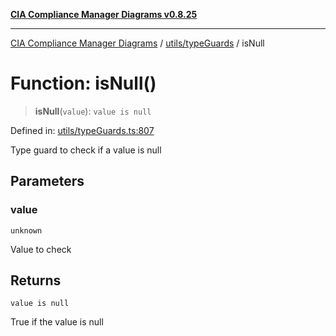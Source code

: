 [**CIA Compliance Manager Diagrams v0.8.25**](../../../README.md)

***

[CIA Compliance Manager Diagrams](../../../modules.md) / [utils/typeGuards](../README.md) / isNull

# Function: isNull()

> **isNull**(`value`): `value is null`

Defined in: [utils/typeGuards.ts:807](https://github.com/Hack23/cia-compliance-manager/blob/b7816746b3b7f5e02cb18303af9cc6696a8caef9/src/utils/typeGuards.ts#L807)

Type guard to check if a value is null

## Parameters

### value

`unknown`

Value to check

## Returns

`value is null`

True if the value is null
